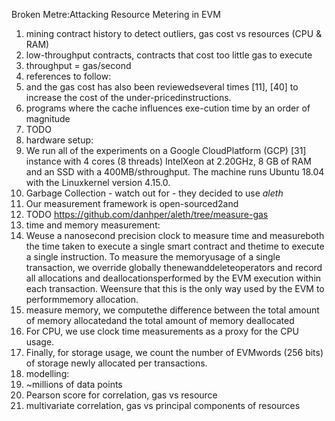 Broken Metre:Attacking Resource Metering in EVM

1. mining contract history to detect outliers, gas cost vs resources (CPU & RAM)
2. low-throughput contracts, contracts that cost too little gas to execute
  1. throughput = gas/second
3. references to follow:
  1. and the gas cost has also been reviewedseveral times [11], [40] to increase the cost of the under-pricedinstructions.
4. programs  where  the  cache  influences  exe-cution time by an order of magnitude
  1. TODO
5. hardware setup:
  1. We run all of the experiments on a Google CloudPlatform  (GCP)  [31]  instance  with  4  cores  (8  threads)  IntelXeon at 2.20GHz, 8 GB of RAM and an SSD with a 400MB/sthroughput.  The  machine  runs  Ubuntu  18.04  with  the  Linuxkernel version 4.15.0.
6. Garbage Collection - watch out for - they decided to use _aleth_
7. Our  measurement  framework  is  open-sourced2and
  1. TODO  https://github.com/danhper/aleth/tree/measure-gas
8. time and memory measurement:
  1. Weuse a nanosecond precision clock to measure time and measureboth the time taken to execute a single smart contract and thetime  to  execute  a  single  instruction.  To  measure  the  memoryusage of a single transaction, we override globally thenewanddeleteoperators and record all allocations and deallocationsperformed by the EVM execution within each transaction. Weensure that this is the only way used by the EVM to performmemory allocation.
  2. measure  memory,  we  computethe difference between the total amount of memory allocatedand  the  total  amount  of  memory  deallocated
  3. For CPU, we use  clock  time  measurements  as  a  proxy  for  the  CPU  usage.
  4. Finally,  for  storage  usage,  we  count  the  number  of  EVMwords (256 bits) of storage newly allocated per transactions.
9. modelling:
  1. ~millions of data points
  2. Pearson score for correlation, gas vs resource
  3. multivariate correlation, gas vs principal components of resources

